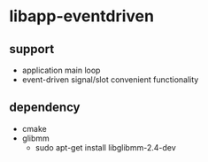 # libapp-eventdriven
## support
- application main loop
- event-driven signal/slot convenient functionality

## dependency
- cmake
- glibmm
  - sudo apt-get install libglibmm-2.4-dev
